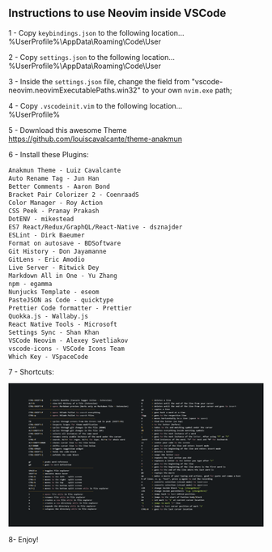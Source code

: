 ## Instructions to use Neovim inside VSCode

1 - Copy `keybindings.json` to the following location...<br>
%UserProfile%\AppData\Roaming\Code\User<br>

2 - Copy `settings.json` to the following location...<br>
%UserProfile%\AppData\Roaming\Code\User<br>

3 - Inside the `settings.json` file, change the field from "vscode-neovim.neovimExecutablePaths.win32" to your own `nvim.exe` path;

4 - Copy `.vscodeinit.vim` to the following location...<br>
%UserProfile%<br>

5 - Download this awesome Theme https://github.com/louiscavalcante/theme-anakmun <br>

6 - Install these Plugins:<br>

```
Anakmun Theme - Luiz Cavalcante
Auto Rename Tag - Jun Han
Better Comments - Aaron Bond
Bracket Pair Colorizer 2 - CoenraadS
Color Manager - Roy Action
CSS Peek - Pranay Prakash
DotENV - mikestead
ES7 React/Redux/GraphQL/React-Native - dsznajder
ESLint - Dirk Baeumer
Format on autosave - BDSoftware
Git History - Don Jayamanne
GitLens - Eric Amodio
Live Server - Ritwick Dey
Markdown All in One - Yu Zhang
npm - egamma
Nunjucks Template - eseom
PasteJSON as Code - quicktype
Prettier Code formatter - Prettier
Quokka.js - Wallaby.js
React Native Tools - Microsoft
Settings Sync - Shan Khan
VSCode Neovim - Alexey Svetliakov
vscode-icons - VSCode Icons Team
Which Key - VSpaceCode
```

7 - Shortcuts: <br>

![neovimVSCodeShortcuts](./assets/neovimVSCodeShortcuts.png)

8- Enjoy! <br>
